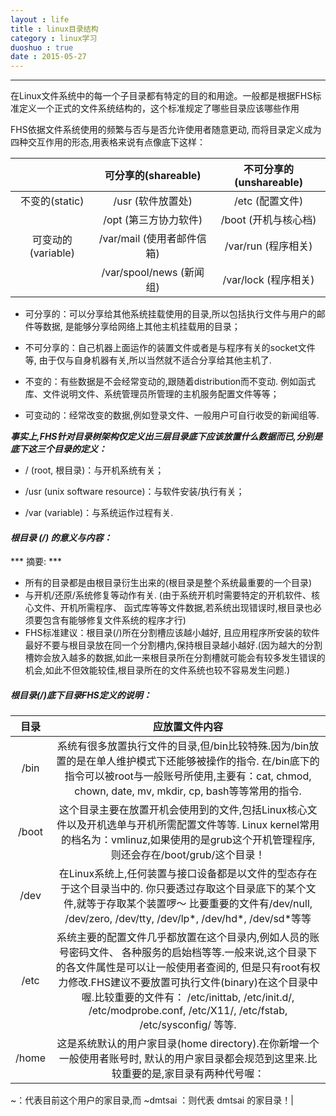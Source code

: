 ```yaml
---
layout : life
title : linux目录结构
category : linux学习
duoshuo : true
date : 2015-05-27
---
```



******

在Linux文件系统中的每一个子目录都有特定的目的和用途。一般都是根据FHS标准定义一个正式的文件系统结构的，这个标准规定了哪些目录应该哪些作用

<!-- more -->

FHS依据文件系统使用的频繁与否与是否允许使用者随意更动, 而将目录定义成为四种交互作用的形态,用表格来说有点像底下这样：

||可分享的(shareable)|不可分享的(unshareable)|
|:------:|:------:|:------:|
|不变的(static)|/usr (软件放置处)|/etc (配置文件)|
||/opt (第三方协力软件)|/boot (开机与核心档)|
|可变动的(variable)|/var/mail (使用者邮件信箱)|/var/run (程序相关)|
||/var/spool/news (新闻组)|/var/lock (程序相关)|

* 可分享的：可以分享给其他系统挂载使用的目录,所以包括执行文件与用户的邮件等数据, 是能够分享给网络上其他主机挂载用的目录；

* 不可分享的：自己机器上面运作的装置文件或者是与程序有关的socket文件等, 由于仅与自身机器有关,所以当然就不适合分享给其他主机了.

* 不变的：有些数据是不会经常变动的,跟随着distribution而不变动. 例如函式库、文件说明文件、系统管理员所管理的主机服务配置文件等等；

* 可变动的：经常改变的数据,例如登录文件、一般用户可自行收受的新闻组等.

 ***事实上,FHS针对目录树架构仅定义出三层目录底下应该放置什么数据而已,分别是底下这三个目录的定义：***

* / (root, 根目录)：与开机系统有关；

* /usr (unix software resource)：与软件安装/执行有关；

* /var (variable)：与系统运作过程有关.


#### ***根目录 (/) 的意义与内容：***

*** 摘要: ***

 * 所有的目录都是由根目录衍生出来的(根目录是整个系统最重要的一个目录)
 * 与开机/还原/系统修复等动作有关. (由于系统开机时需要特定的开机软件、核心文件、开机所需程序、 函式库等等文件数据,若系统出现错误时,根目录也必须要包含有能够修复文件系统的程序才行)
 * FHS标准建议：根目录(/)所在分割槽应该越小越好, 且应用程序所安装的软件最好不要与根目录放在同一个分割槽内,保持根目录越小越好.(因为越大的分割槽妳会放入越多的数据,如此一来根目录所在分割槽就可能会有较多发生错误的机会,如此不但效能较佳,根目录所在的文件系统也较不容易发生问题.)

##### ***根目录(/)底下目录FHS定义的说明：***

|目录|应放置文件内容|
|:------:|:------:|
|/bin|系统有很多放置执行文件的目录,但/bin比较特殊.因为/bin放置的是在单人维护模式下还能够被操作的指令. 在/bin底下的指令可以被root与一般账号所使用,主要有：cat, chmod, chown, date, mv, mkdir, cp, bash等等常用的指令.|
|/boot|这个目录主要在放置开机会使用到的文件,包括Linux核心文件以及开机选单与开机所需配置文件等等. Linux kernel常用的档名为：vmlinuz,如果使用的是grub这个开机管理程序, 则还会存在/boot/grub/这个目录！|
|/dev|在Linux系统上,任何装置与接口设备都是以文件的型态存在于这个目录当中的. 你只要透过存取这个目录底下的某个文件,就等于存取某个装置啰～ 比要重要的文件有/dev/null, /dev/zero, /dev/tty, /dev/lp*, /dev/hd*, /dev/sd*等等|
|/etc|系统主要的配置文件几乎都放置在这个目录内,例如人员的账号密码文件、 各种服务的启始档等等.一般来说,这个目录下的各文件属性是可以让一般使用者查阅的, 但是只有root有权力修改.FHS建议不要放置可执行文件(binary)在这个目录中喔.比较重要的文件有： /etc/inittab, /etc/init.d/, /etc/modprobe.conf, /etc/X11/, /etc/fstab, /etc/sysconfig/ 等等.|
|/home|这是系统默认的用户家目录(home directory).在你新增一个一般使用者账号时, 默认的用户家目录都会规范到这里来.比较重要的是,家目录有两种代号喔：
~：代表目前这个用户的家目录,而 
~dmtsai ：则代表 dmtsai 的家目录！|


